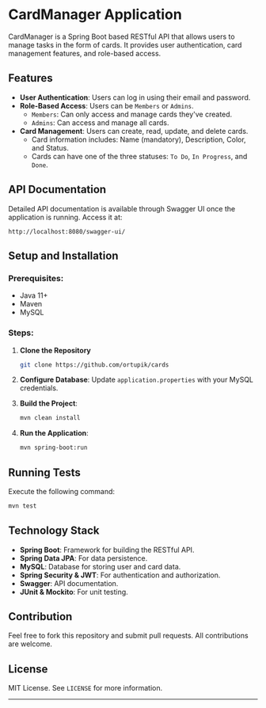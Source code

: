 
# CardManager Application

CardManager is a Spring Boot based RESTful API that allows users to manage tasks in the form of cards. It provides user authentication, card management features, and role-based access.

## Features
- **User Authentication**: Users can log in using their email and password.
- **Role-Based Access**: Users can be `Members` or `Admins`.
    - `Members`: Can only access and manage cards they've created.
    - `Admins`: Can access and manage all cards.
- **Card Management**: Users can create, read, update, and delete cards.
    - Card information includes: Name (mandatory), Description, Color, and Status.
    - Cards can have one of the three statuses: `To Do`, `In Progress`, and `Done`.

## API Documentation
Detailed API documentation is available through Swagger UI once the application is running. Access it at:
```
http://localhost:8080/swagger-ui/
```

## Setup and Installation

### Prerequisites:
- Java 11+
- Maven
- MySQL

### Steps:

1. **Clone the Repository**
   ```bash
   git clone https://github.com/ortupik/cards
   ```

2. **Configure Database**: Update `application.properties` with your MySQL credentials.

3. **Build the Project**:
   ```bash
   mvn clean install
   ```

4. **Run the Application**:
   ```bash
   mvn spring-boot:run
   ```

## Running Tests
Execute the following command:
```bash
mvn test
```

## Technology Stack
- **Spring Boot**: Framework for building the RESTful API.
- **Spring Data JPA**: For data persistence.
- **MySQL**: Database for storing user and card data.
- **Spring Security & JWT**: For authentication and authorization.
- **Swagger**: API documentation.
- **JUnit & Mockito**: For unit testing.

## Contribution
Feel free to fork this repository and submit pull requests. All contributions are welcome.

## License
MIT License. See `LICENSE` for more information.

---

